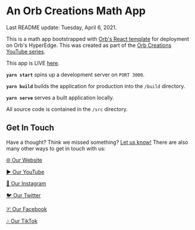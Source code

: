 # An Orb Creations Math App

Last README update: Tuesday, April 6, 2021.

This is a math app bootstrapped with [Orb's React template](https://github.orbclouds.com?id=606be6b8ab35fd6d45a1a587&to=606019a808e440587e87d7c5) for deployment on Orb's HyperEdge. This was created as part of the [Orb Creations YouTube series](https://yt.orbclouds.com?id=606be6b8ab35fd6d45a1a587&to=6061d2708e440587e87d7c6).

This app is LIVE [here](https://app.orbclouds.com?id=606be6b8ab35fd6d45a1a587&to=606be6a9ab35fd6d45a1a586).

**`yarn start`** spins up a development server on `PORT 3000`.

**`yarn build`** builds the application for production into the `/build` directory.

**`yarn serve`** serves a built application locally.

All source code is contained in the `/src` directory.

## Get In Touch

Have a thought? Think we missed something? [Let us know!](https://www.orbclouds.com/get-in-touch?id=606be6b8ab35fd6d45a1a587) There are also many other ways to get in touch with us:

[🌐 Our Website](https://www.orbclouds.com?id=606be6b8ab35fd6d45a1a587)

[▶️ Our YouTube](https://yt.orbclouds.com?id=606be6b8ab35fd6d45a1a587)

[📸 Our Instagram](https://ig.orbclouds.com?id=606be6b8ab35fd6d45a1a587)

[🐦 Our Twitter](https://twitter.orbclouds.com?id=606be6b8ab35fd6d45a1a587)

[🇫 Our Facebook](https://fb.orbclouds.comid=606be6b8ab35fd6d45a1a587)

[🎶 Our TikTok](https://tiktok.orbclouds.com?id=606be6b8ab35fd6d45a1a587)
